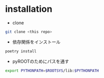 # installation
- clone

```bash
git clone <this repo>
```

- 依存関係をインストール

```bash
poetry install
```

- pyROOTのためにパスを通す

```bash
export PYTHONPATH=$ROOTSYS/lib:$PYTHONPATH
```